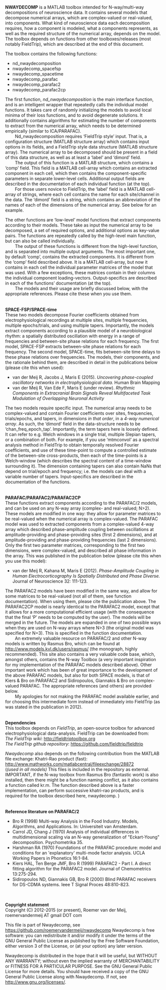 **NWAYDECOMP** is a MATLAB toolbox intended for N-way/multi-way decompositions of neuroscience data. It contains several models that decompose numerical arrays, which are complex-valued or real-valued, into components. What kind of neuroscience data each decomposition requires, how a component is modeled, what a components represents, as well as the required structure of the numerical array, depends on the model. The toolbox depends on functions from other toolboxes/releases (most notably FieldTrip), which are described at the end of this document. 

The toolbox contains the following functions:
-	nd_nwaydecomposition
-	nwaydecomp_spacefsp
-	nwaydecomp_spacetime
-	nwaydecomp_parafac
-	nwaydecomp_parafac2
-	nwaydecomp_parafac2cp

The first function, *nd_nwaydecomposition* is the main interface function, and is an intelligent wrapper that repeatedly calls the individual model functions. It takes care of randomly initializing the models to avoid local minima of their loss functions, and to avoid degenerate solutions. It additionally contains algorithms for estimating the number of components to extract from the numerical array, which needs to be determined empirically (similar to ICA/PARAFAC).  
&nbsp;&nbsp;&nbsp;&nbsp;&nbsp;&nbsp;&nbsp;&nbsp;Nd_nwaydecomposition requires ‘FieldTrip style’ input. That is, a configuration structure (MATLAB structure array) which contains input options in its fields, and a FieldTrip style data structure (MATLAB structure array). The numerical array to be decomposed should be present in a field of this data structure, as well as at least a ‘label’ and ‘dimord’ field.  
&nbsp;&nbsp;&nbsp;&nbsp;&nbsp;&nbsp;&nbsp;&nbsp;The output of this function is a MATLAB structure, which contains a ‘comp’ field. This field is a MATLAB cell-array which contains an extracted component in each cell, which then contains the component-specific parameters in separate lower-level cells. Additional output fields are described in the documentation of each individual function (at the top).  
&nbsp;&nbsp;&nbsp;&nbsp;&nbsp;&nbsp;&nbsp;&nbsp;For those users novice to FieldTrip, the ‘label’ field is a MATLAB cell-array of strings, where each cell contains the name for each site/channel in the data. The ‘dimord’ field is a string, which contains an abbreviation of the names of each of the dimensions of the numerical array. See below for an example.

The other functions are ‘low-level’ model functions that extract components according to their models. These take as input the numerical array to be decomposed, a set of required options, and additional options as key-value pairs. The functions are repeatedly called by the high-level main function, but can also be called individually.  
&nbsp;&nbsp;&nbsp;&nbsp;&nbsp;&nbsp;&nbsp;&nbsp;The output of these functions is different from the high-level function, and is separated into multiple output arguments. The most important one, by default ‘comp’, contains the extracted components. It is different from the ‘comp’ field described above. It is a MATLAB cell-array, but now it contains in each cell the individual parameter matrices of the model that was used. With a few exceptions, these matrices contain in their columns the individual component loading-vectors. Output-specifics are described in each of the functions’ documentation (at the top).  
&nbsp;&nbsp;&nbsp;&nbsp;&nbsp;&nbsp;&nbsp;&nbsp;The models and their usage are briefly discussed below, with the appropriate references. Please cite these when you use them.
<br><br><br>
**SPACE-FSP/SPACE-time**  
These two models decompose Fourier coefficients obtained from electrophysiological recordings at multiple sites, multiple frequencies, multiple epochs/trials, and using multiple tapers. Importantly, the models extract components according to a plausible model of a neurobiological rhythm: a spatially distributed oscillation with energy in a range of frequencies and between-site phase relations for each frequency. The first model, SPACE-FSP extracts between-site phase relations for each frequency. The second model, SPACE-time, fits between-site time delays to these phase relations over frequencies. The models, their components, and the rationale behind them, are described in detail in the publications below (please cite this when used):  
* van der Meij R, Jacobs J, Maris E (2015). *Uncovering phase-coupled oscillatory networks in electrophysiological data.* Human Brain Mapping  
* van der Meij R, Van Ede F, Maris E (under review). *Rhythmic Components in Extracranial Brain Signals Reveal Multifaceted Task Modulation of Overlapping Neuronal Activity*  
  
  
The two models require specific input. The numerical array needs to be complex-valued and contain Fourier coefficients over sites, frequencies, trials/epochs, and tapers, in dimensions *in that order*, in a *4-way numerical array*. As such, the ‘dimord’ field in the data-structure needs to be ‘chan_freq_epoch_tap’. Importantly, the term tapers here is loosely defined. It can refer to e.g. Welch windows in a single trial, multiple Slepian tapers, or a combination of both. For example, if you use ‘mtmconvol’ as a spectral analysis method in FieldTrip to obtain temporally resolved Fourier coefficients, and use of these time-point to compute a controlled estimate of the between-site cross-products, then each of the time-points is a Welch-window (which describes the spectral content of a time-window surrounding it). The dimension containing tapers can also contain NaNs that depend on trial/epoch and frequency; i.e. the models can deal with a variable number of tapers. Input-specifics are described in the documentation of the functions.
<br><br><br>
**PARAFAC/PARAFAC2/PARAFAC2CP**  
These functions extract components according to the PARAFAC/2 models, and can be used on any N-way array (complex- and real-valued; N>2). These models are modified in one way: they allow for parameter matrices to be real-valued when the numerical array is complex-valued. The PARAFAC model was used to extracted components from a complex-valued 4-way array which described phase-amplitude coupling between oscillations at amplitude-providing and phase-providing sites (first 2 dimensions), and at amplitude-providing and phase-providing frequencies (last 2 dimensions). Only the first two parameter matrices, corresponding to the first two dimensions, were complex-valued, and described all phase information in the array. This was published in the publication below (please cite this when you use this model):  
* van der Meij R, Kahana M, Maris E (2012). *Phase-Amplitude Coupling in Human Electrocorticography Is Spatially Distributed and Phase Diverse.* Journal of Neuroscience 32: 111-123.  

The PARAFAC2 models have been modified in the same way, and allow for some matrices to be real-valued (not all of them, see function documentation). When using them, please cite the publication above. The PARAFAC2CP model is nearly identical to the PARAFAC2 model, except that it allows for a more computational efficient usage (with the consequence that the final ‘P’ needs to be computed by the user). The models will be merged in the future. The models are expanded in one of two possible ways when they are used on N-way arrays where N>3 (the original model was specified for N=3). This is specified in the function documentation.  
&nbsp;&nbsp;&nbsp;&nbsp;&nbsp;&nbsp;&nbsp;&nbsp;An extremely valuable resource on PARAFAC/2 and other N-way models is written by Rasmus Bro, which can be found at http://www.models.kvl.dk/users/rasmus/ (the monograph, highly recommended). This site also contains a very valuable code base, which, amongst others, contains the N-way Toolbox (a very important inspiration for my implementation of the PARAFAC models described above). Other important work which has been of great importance to the development of the above PARAFAC models, but also for both SPACE models, is that of Kiers & Bro on PARAFAC2 and Sidiropoulos, Giannakis & Bro on complex-valued PARAFAC. The appropriate references (and others) are provided below.  
&nbsp;&nbsp;&nbsp;&nbsp;&nbsp;&nbsp;&nbsp;&nbsp;My apologies for not making the PARAFAC model available earlier, and for choosing this intermediate form instead of immediately into FieldTrip (as was stated in the publication in 2012). 
<br><br><br>
**Dependencies**  
This toolbox depends on *FieldTrip*, an open-source toolbox for advanced electrophysiological data-analysis. FieldTrip can be downloaded from:  
*The FieldTrip wiki*: http://fieldtriptoolbox.org  
*The FieldTrip github repository*: https://github.com/fieldtrip/fieldtrip  

*Nwaydecomp* also depends on the following contribution from the MATLAB file exchange:
Khatri-Rao product (fast): http://www.mathworks.com/matlabcentral/fileexchange/28872  
(*(used in all models)*
This files is included in the repository as external.
IMPORTANT, if the N-way toolbox from Rasmus Bro (fantastic work) is also installed, then there might be a function naming conflict, as it also contains a function called kr.m. The function described above is a faster implementation, can perform successive khatri-rao products, and is required for the toolbox described here, nwaydecomp. )
<br><br><br>
**Reference literature on PARAFAC/2**
* Bro R (1998) Multi-way Analysis in the Food Industry. Models, Algorithms, and Applications. In: 
	Universiteit van Amsterdam.
* Carrol JD, Chang J (1970) Analysis of individual differences in multidimensional scaling via an N-way
 generalization of "Eckart-Young" decomposition. Psychometrika 35.
* Harshman RA (1970) Foundations of the PARAFAC procedure: model and conditions for an 'explanatory' 
	multi-mode factor analysis. UCLA Working Papers in Phonetics 16:1-84.
* Kiers HAL, Ten Berge JMF, Bro R (1999) PARAFAC2 - Part I. A direct fitting algorithm for the PARAFAC2 
	model. Journal of Chemometrics 13:275-294.
* Sidiropoulos ND, Giannakis GB, Bro R (2000) Blind PARAFAC receivers for DS-CDMA systems. Ieee T 
	Signal Proces 48:810-823. 

<br><br>
**Copyright statement**  
Copyright (C) 2012-2015 (or present), Roemer van der Meij, roemervandermeij AT gmail DOT com

This file is part of Nwaydecomp, see https://github.com/roemervandermeij/nwaydecomp
Nwaydecomp is free software: you can redistribute it and/or modify it under the terms of the GNU General Public License as published by the Free Software Foundation, either version 3 of the License, or
 (at your option) any later version.

Nwaydecomp is distributed in the hope that it will be useful, but WITHOUT ANY WARRANTY; without even the implied warranty of MERCHANTABILITY or FITNESS FOR A PARTICULAR PURPOSE.  See the
GNU General Public License for more details. You should have received a copy of the GNU General Public License along with Nwaydecomp. If not, see http://www.gnu.org/licenses/.

